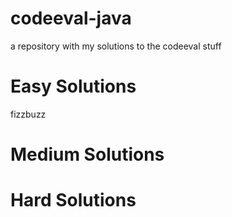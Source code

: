 # codeeval-java
a repository with my solutions to the codeeval stuff

# Easy Solutions
fizzbuzz

# Medium Solutions

# Hard Solutions
